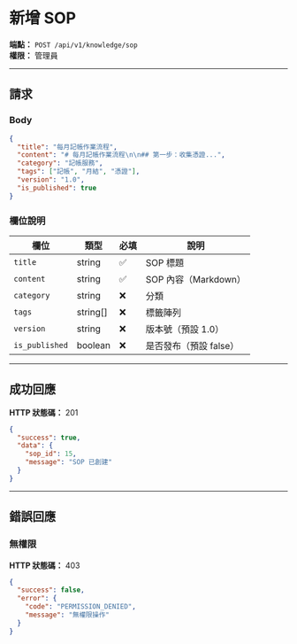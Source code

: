 # 新增 SOP

**端點：** `POST /api/v1/knowledge/sop`  
**權限：** 管理員

---

## 請求

### Body
```json
{
  "title": "每月記帳作業流程",
  "content": "# 每月記帳作業流程\n\n## 第一步：收集憑證...",
  "category": "記帳服務",
  "tags": ["記帳", "月結", "憑證"],
  "version": "1.0",
  "is_published": true
}
```

### 欄位說明
| 欄位 | 類型 | 必填 | 說明 |
|-----|------|------|------|
| `title` | string | ✅ | SOP 標題 |
| `content` | string | ✅ | SOP 內容（Markdown）|
| `category` | string | ❌ | 分類 |
| `tags` | string[] | ❌ | 標籤陣列 |
| `version` | string | ❌ | 版本號（預設 1.0）|
| `is_published` | boolean | ❌ | 是否發布（預設 false）|

---

## 成功回應

**HTTP 狀態碼：** 201

```json
{
  "success": true,
  "data": {
    "sop_id": 15,
    "message": "SOP 已創建"
  }
}
```

---

## 錯誤回應

### 無權限
**HTTP 狀態碼：** 403
```json
{
  "success": false,
  "error": {
    "code": "PERMISSION_DENIED",
    "message": "無權限操作"
  }
}
```

